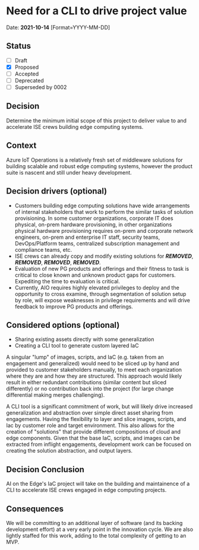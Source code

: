 # Need for a CLI to drive project value

Date: **2021-10-14** [Format=YYYY-MM-DD]

## Status

- [ ] Draft
- [X] Proposed
- [ ] Accepted
- [ ] Deprecated
- [ ] Superseded by 0002

## Decision

Determine the minimum initial scope of this project to deliver value to and accelerate ISE crews building edge computing systems.

## Context

Azure IoT Operations is a relatively fresh set of middleware solutions for building scalable and robust edge computing systems, however the product suite is nascent and still under heavy development.

## Decision drivers (optional)

- Customers building edge computing solutions have wide arrangements of internal stakeholders that work to perform the similar tasks of solution provisioning. In some customer organizations, corporate IT does physical, on-prem hardware provisioning, in other organizations physical hardware provisioning requires on-prem and corporate network engineers, on-prem and enterprise IT staff, security teams, DevOps/Platform teams, centralized subscription management and compliance teams, etc.
- ISE crews can already copy and modify existing solutions for ***REMOVED***, ***REMOVED***, ***REMOVED***, ***REMOVED***.
- Evaluation of new PG products and offerings and their fitness to task is critical to close known and unknown product gaps for customers. Expediting the time to evaluation is critical.
- Currently, AIO requires highly elevated privileges to deploy and the opportunity to cross examine, through segmentation of solution setup by role, will expose weaknesses in privilege requirements and will drive feedback to improve PG products and offerings.

## Considered options (optional)

- Sharing existing assets directly with some generalization
- Creating a CLI tool to generate custom layered IaC

A singular "lump" of images, scripts, and IaC (e.g. taken from an engagement and generalized) would need to be sliced up by hand and provided to customer stakeholders manually, to meet each organization where they are and how they are structured. This approach would likely result in either redundant contributions (similar content but sliced differently) or no contribution back into the project (for large change differential making merges challenging).

A CLI tool is a significant commitment of work, but will likely drive increased generalization and abstraction over simple direct asset sharing from engagements. Having the flexibility to layer and slice images, scripts, and Iac by customer role and target environment. This also allows for the creation of "solutions" that provide different compositions of cloud and edge components. Given that the base IaC, scripts, and images can be extracted from inflight engagements, development work can be focused on creating the solution abstraction, and output layers.

## Decision Conclusion

AI on the Edge's IaC project will take on the building and maintainence of a CLI to accelerate ISE crews engaged in edge computing projects.  

## Consequences

We will be committing to an additional layer of software (and its backing development effort) at a very early point in the innovation cycle. We are also lightly staffed for this work, adding to the total complexity of getting to an MVP.
